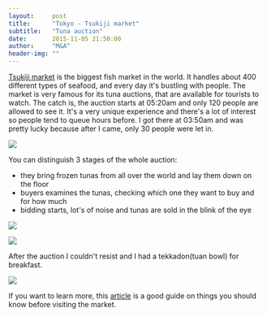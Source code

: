 ```yaml
---
layout:     post
title:      "Tokyo - Tsukiji market"
subtitle:   "Tuna auction"
date:       2015-11-05 21:50:00
author:     "M&A"
header-img: ""
---
```


[Tsukiji market](https://en.wikipedia.org/wiki/Tsukiji_fish_market) is the biggest fish market in the world.
It handles about 400 different types of seafood, and every day it's bustling with people.
The market is very famous for its tuna auctions, that are available for tourists to watch.
The catch is, the auction starts at 05:20am and only 120 people are allowed to see it. It's a very unique experience and there's a lot of interest so people tend to queue hours before.
I got there at 03:50am and was pretty lucky because after I came, only 30 people were let in.

![](https://lh3.googleusercontent.com/-o1wdFBk4Te0/VjtMNfVkncI/AAAAAAAAZCw/elEveuBNj8s/s800-Ic42/20151105_044918.jpg)

You can distinguish 3 stages of the whole auction:

- they bring frozen tunas from all over the world and lay them down on the floor
- buyers examines the tunas, checking which one they want to buy and for how much
- bidding starts, lot's of noise and tunas are sold in the blink of the eye

![](https://lh3.googleusercontent.com/-6RT5mmCTyYA/VjtL2_GOrGI/AAAAAAAAZCg/u4Rx2SGCboY/s800-Ic42/20151105_060822.jpg)

![](https://lh3.googleusercontent.com/-iITg73DTWfE/VjtL27Z7foI/AAAAAAAAZCc/08QjNDBiZAw/s800-Ic42/20151105_055201.jpg)

After the auction I couldn't resist and I had a tekkadon(tuan bowl) for breakfast.

![](https://lh3.googleusercontent.com/-nPohaGfEmF8/VjtL21WoqxI/AAAAAAAAZCg/-IXUQ0aqTBQ/s800-Ic42/20151105_063135.jpg)

If you want to learn more, this [article](http://tokyocheapo.com/entertainment/9-things-you-should-know-before-visiting-the-tsukiji-fish-market-tuna-auction/) is a good guide on things you should know before visiting the market.
